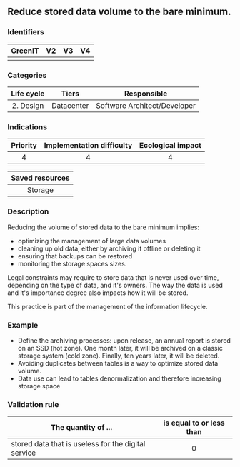 ## Reduce stored data volume to the bare minimum.


### Identifiers

| GreenIT |  V2  |  V3  |  V4  |
|:-------:|:----:|:----:|:----:|
|         |      |      |      |

### Categories

| Life cycle |   Tiers    |         Responsible          |
|:----------:|:----------:|:----------------------------:|
| 2. Design  | Datacenter | Software Architect/Developer |

### Indications

|      Priority      | Implementation difficulty | Ecological impact |
|:------------------:|:-------------------------:|:-----------------:|
|         4          |             4             |         4         |

|                      Saved resources                      |
|:---------------------------------------------------------:|
|                          Storage                          |

### Description

Reducing the volume of stored data to the bare minimum implies:
* optimizing the management of large data volumes
* cleaning up old data, either by archiving it offline or deleting it
* ensuring that backups can be restored
* monitoring the storage spaces sizes.

Legal constraints may require to store data that is never used over time, depending on the type of data, and it's owners. 
The way the data is used and it's importance degree also impacts how it will be stored.

This practice is part of the management of the information lifecycle.

### Example
* Define the archiving processes: upon release, an annual report is stored on an SSD (hot zone). One month later, it will be archived on a classic storage system (cold zone). Finally, ten years later, it will be deleted.
* Avoiding duplicates between tables is a way to optimize stored data volume.
* Data use can lead to tables denormalization and therefore increasing storage space

### Validation rule

| The quantity of ...                                 | is equal to or less than |  
|-----------------------------------------------------|:------------------------:|
| stored data that is useless for the digital service |            0             |

